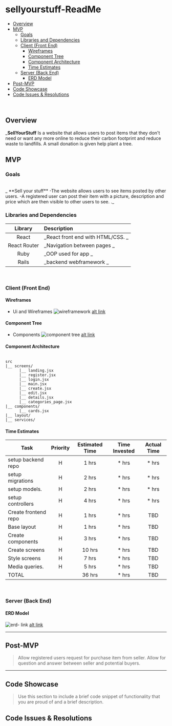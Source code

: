 # sellyourstuff-ReadMe


- [Overview](#overview)
- [MVP](#mvp)
  - [Goals](#goals)
  - [Libraries and Dependencies](#libraries-and-dependencies)
  - [Client (Front End)](#client-front-end)
    - [Wireframes](#wireframes)
    - [Component Tree](#component-tree)
    - [Component Architecture](#component-architecture)
    - [Time Estimates](#time-estimates)
  - [Server (Back End)](#server-back-end)
    - [ERD Model](#erd-model)
- [Post-MVP](#post-mvp)
- [Code Showcase](#code-showcase)
- [Code Issues & Resolutions](#code-issues--resolutions)

<br>

## Overview

_**SellYourStuff** Is a website that allows users to post items that they don't need or want any more online
to reduce their carbon footprint and reduce waste to landfills. A small donation is given help plant a tree.
<br>

## MVP

### Goals
<br>
_ **Sell your stuff** 
    -The website allows users to see items posted by other users.
    -A registered user can post their item with a picture, description and price which are then visible to other users to see.
    ._
<br>

### Libraries and Dependencies

|     Library      | Description                                |
| :--------------: | :----------------------------------------- |
|      React       | _React front end with HTML/CSS.          _ |
|   React Router   | _Navigation between pages                _ |
|       Ruby       | _OOP used for app                        _ |
|     Rails        | _backend webframework                    _ |


<br>

### Client (Front End)

#### Wireframes
> 
- Ui and Wireframes
![wireframework](https://whimsical.com/sellyourstuff-6ELs8YTiwbVeW4PXKGJgyD)
[alt link](https://whimsical.com/sellyourstuff-6ELs8YTiwbVeW4PXKGJgyD)


#### Component Tree

- Components
![component tree](https://lucid.app/lucidchart/deec78f8-cb54-413b-bb51-c9935722bef8/edit?viewport_loc=-11%2C5%2C1792%2C1117%2C0_0&invitationId=inv_7e116a89-90b1-4144-82e2-168a30fdee6a)
[alt link](https://imgur.com/TDsbrzK)

#### Component Architecture

``` structure

src
|__ screens/
      |__ landing.jsx
      |__ register.jsx
      |__ login.jsx
      |__ main.jsx
      |__ create.jsx
      |__ edit.jsx
      |__ details.jsx
      |__ categories_page.jsx
|__ components/
      |__ cards.jsx
|__ layout/   
|__ services/

```

#### Time Estimates

| Task                | Priority | Estimated Time | Time Invested | Actual Time |
| ------------------- | :------: | :------------: | :-----------: | :---------: |
| setup backend repo  |    H     |     1  hrs     |     * hrs     |    * hrs    |
| setup migrations    |    H     |     2  hrs     |     * hrs     |    * hrs    |
| setup models.       |    H     |     2  hrs     |     * hrs     |    * hrs    |
| setup controllers   |    H     |     4  hrs     |     * hrs     |    * hrs    |
| Create frontend repo|    H     |     1  hrs     |     * hrs     |     TBD     |
| Base layout         |    H     |     1  hrs     |     * hrs     |     TBD     |
| Create components   |    H     |     3  hrs     |     * hrs     |     TBD     |
| Create screens      |    H     |     10 hrs     |     * hrs     |     TBD     |
| Style  screens      |    H     |     7  hrs     |     * hrs     |     TBD     |
| Media queries.      |    H     |     5  hrs     |     * hrs     |     TBD     |
| TOTAL               |          |     36 hrs     |     * hrs     |     TBD     |


<br>

### Server (Back End)

#### ERD Model

![erd- link](https://lucid.app/lucidchart/5e74bc95-3bfd-49df-8b5a-5ac36f6c09c6/edit?viewport_loc=-286%2C-137%2C2194%2C1368%2C0_0&invitationId=inv_90d5284d-146e-4a2f-80f5-695cfcddf28e)
[alt link](https://imgur.com/9cHNebr)
<br>

***

## Post-MVP

> Allow registered users request for purchase item from seller. 
> Allow for question and answer between seller and potential buyers.

***

## Code Showcase

> Use this section to include a brief code snippet of functionality that you are proud of and a brief description.

## Code Issues & Resolutions

> 
